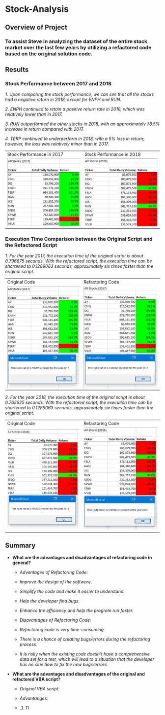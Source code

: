 # Stock-Analysis

## **Overview of Project**

### To assist Steve in analyzing the dataset of the entire stock market over the last few years by utilizing a refactored code based on the original solution code.

## **Results**

### **Stock Performance between 2017 and 2018**

  _1. Upon comparing the stock performance, we can see that all the stocks had a negative return in 2018, except for ENPH and RUN._

  _2. ENPH continued to retain a positive return rate in 2018, which was relatively lower than in 2017._

  _3. RUN outperformed the other stocks in 2018, with an approximately 78.5% increase in return compared with 2017._

  _4. TERP continued to underperform in 2018, with a 5% loss in return; however, the loss was relatively minor than in 2017._ 
  
  <table>
  <tr>
    <td>Stock Performance in 2017</td>
    <td>Stock Performance in 2018</td>
  </tr>
  <tr>
    <td><img src="Resources/Stock Performance _2017.png" width=300></td>
    <td><img src="Resources/Stock Performance _2018.png" width=300></td>
  </tr>
 </table>

### **Execution Time Comparison between the Original Script and the Refactored Script**

  _1. For the year 2017, the execution time of the original script is about 0.796875 seconds. With the refactored script, the execution time can be shortened to 0.1289063 seconds, approximately six times faster than the original script._ 
  
  <table>
  <tr>
    <td>Original Code</td>
    <td>Refactoring Code</td>
  </tr>
  <tr>
    <td><img src="Resources/Elapsed Run Time with Original Code _2017.PNG" width=300></td>
    <td><img src="Resources/VBA_Challenge_2017.PNG" width=300></td>
  </tr>
  </table>

  _2. For the year 2018, the execution time of the original script is about 0.765625 seconds. With the refactored script, the execution time can be shortened to 0.1289063 seconds, approximately six times faster than the original script._ 

  <table>
  <tr>
    <td>Original Code</td>
    <td>Refactoring Code</td>
  </tr>
  <tr>
    <td><img src="Resources/Elapsed Run Time with Original Code _2018.PNG" width=300></td>
    <td><img src="Resources/VBA_Challenge_2018.PNG" width=300></td>
  </tr>
  </table>

## **Summary**

- **What are the advantages and disadvantages of refactoring code in general?**

  - _Advantages of Refactoring Code:_

   - _Improve the design of the software._

   - _Simplify the code and make it easier to understand._

   - _Help the developer find bugs._

   - _Enhance the efficiency and help the program run faster._ 
  
  - _Disavantages of Refactoring Code:_

   - _Refactoring code is very time-consuming._

   - _There is a chance of creating bugs/errors during the refactoring process._

   - _It is risky when the existing code doesn't have a comprehensive data set for a test, which will lead to a situation that the developer has no clue how to fix the new bugs/errors._

- **What are the advantages and disadvantages of the original and refactored VBA script?**

  - _Original VBA script:_

   - _Advantanges:_

    - _1. 11
